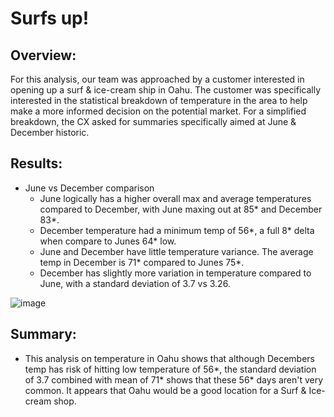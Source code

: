 # Surfs up!

## Overview:
For this analysis, our team was approached by a customer interested in opening up a surf & ice-cream ship in Oahu.
The customer was specifically interested in the statistical breakdown of temperature in the area to help make a more informed decision on the potential market.
For a simplified breakdown, the CX asked for summaries specifically aimed at June & December historic.


## Results:
- June vs December comparison
  - June logically has a higher overall max and average temperatures compared to December, with June maxing out at 85* and December 83*.
  - December temperature had a minimum temp of 56*, a full 8* delta when compare to Junes 64* low.
  - June and December have little temperature variance. The average temp in December is 71* compared to Junes 75*.
  - December has slightly more variation in temperature compared to June, with a standard deviation of 3.7 vs 3.26.

![image](https://user-images.githubusercontent.com/107438816/185756387-b3c30548-dc0c-4b55-a74a-ce2f12d1dd0e.png)

## Summary:
- This analysis on temperature in Oahu shows that although Decembers temp has risk of hitting low temperature of 56*, the standard deviation of 3.7 combined with mean of 71* shows that these 56* days aren't very common. It appears that Oahu would be a good location for a Surf & Ice-cream shop.



